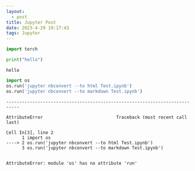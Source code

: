 ```yaml
---
layout:
  - post
title: Jupyter Post
date: 2023-4-29 19:17:43
tags: Jupyter
---
```


```python
import torch

```


```python
print("hello")
```

    hello



```python
import os
os.run('jupyter nbconvert --to html Test.ipynb')
os.run('jupyter nbconvert --to markdown Test.ipynb')

```


    ---------------------------------------------------------------------------

    AttributeError                            Traceback (most recent call last)

    Cell In[3], line 2
          1 import os
    ----> 2 os.run('jupyter nbconvert --to html Test.ipynb')
          3 os.run('jupyter nbconvert --to markdown Test.ipynb')


    AttributeError: module 'os' has no attribute 'run'



```python

```
